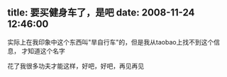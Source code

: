 title: 要买健身车了，是吧
date: 2008-11-24 12:46:00
---

实际上在我印象中这个东西叫&quot;旱自行车&quot;的，但是我从taobao上找不到这个信息，
才知道这个名字

花了我很多功夫才能这样，好吧，好吧，再见再见